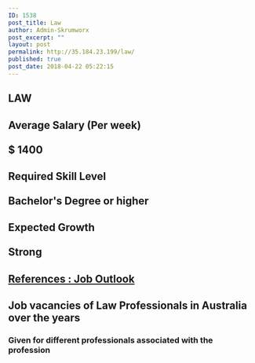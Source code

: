 ```yaml
---
ID: 1538
post_title: Law
author: Admin-Skrumworx
post_excerpt: ""
layout: post
permalink: http://35.184.23.199/law/
published: true
post_date: 2018-04-22 05:22:15
---
```

<h2>LAW</h2>		
			<h2>Average Salary (Per week)<br><br>$ 1400 </h2>		
			<h2>Required Skill Level <br><br>Bachelor's Degree or higher</h2>		
			<h2>Expected Growth<br><br>Strong</h2>		
			<h2><a href="http://joboutlook.gov.au">References : Job Outlook</a></h2>		
			<html>
  <head>
	  <h2>Job vacancies of Law Professionals in Australia over the years</h2>
      <h3>Given for different professionals associated with the profession</h3>
  </head>
  <body>
  </body>
</html>